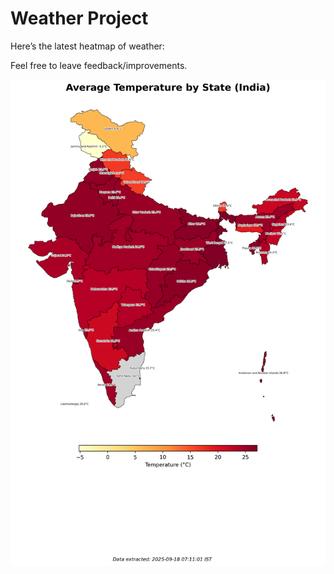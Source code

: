 # Weather Project

Here’s the latest heatmap of weather:

Feel free to leave feedback/improvements.

![India Heatmap](docs/assets/india_heatmap.png?v=CB632F)
